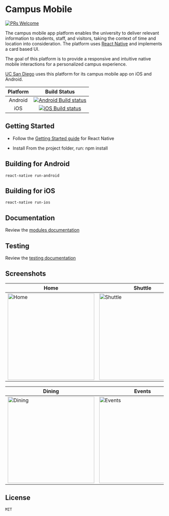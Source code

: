 # Campus Mobile 
[![PRs Welcome](https://img.shields.io/badge/PRs-welcome-brightgreen.svg?style=flat-square)](http://makeapullrequest.com) 

The campus mobile app platform enables the university to deliver relevant information to students, staff, and visitors, taking the context of time and location into consideration. The platform uses [React Native](https://facebook.github.io/react-native/) and implements a card based UI.

The goal of this platform is to provide a responsive and intuitive native mobile interactions for a personalized campus experience.

[UC San Diego](https://mobile.ucsd.edu/) uses this platform for its campus mobile app on iOS and Android.

| Platform | Build Status |
|:-------:|:-------:|  
|Android|[![Android Build status](https://build.appcenter.ms/v0.1/apps/c176abb1-b0df-46fe-a4cf-f8fa8095b0dd/branches/v6.1-rc/badge)](https://appcenter.ms)|
|iOS|[![iOS Build status](https://build.appcenter.ms/v0.1/apps/c176abb1-b0df-46fe-a4cf-f8fa8095b0dd/branches/v6.1-rc/badge)](https://appcenter.ms)|

## Getting Started

- Follow the [Getting Started guide](https://facebook.github.io/react-native/docs/getting-started.html) for React Native

- Install From the project folder, run:
	npm install

## Building for Android

	react-native run-android

## Building for iOS

	react-native run-ios

## Documentation

Review the [modules documentation](https://htmlpreview.github.io/?https://raw.githubusercontent.com/UCSD/campus-mobile/dev/docs/index.html)

## Testing

Review the [testing documentation](__tests__/README.md)

## Screenshots

| Home | Shuttle | Map |
|------|---------|-----|
| <img src="https://github.com/UCSD/campus-mobile/blob/screenshots/screenshots/v5.0/ios/weather_card.png?raw=true" width="275" alt="Home" title="Home" /> | <img src="https://github.com/UCSD/campus-mobile/blob/screenshots/screenshots/v5.0/ios/shuttle_detail.png?raw=true" width="275" alt="Shuttle" title="Shuttle" /> | <img src="https://github.com/UCSD/campus-mobile/blob/screenshots/screenshots/v5.0/ios/map.png?raw=true" width="275" alt="Map" title="Map" /> |

| Dining | Events | News |
|--------|--------|------|
| <img src="https://github.com/UCSD/campus-mobile/blob/screenshots/screenshots/v5.0/ios/dining_detail.png?raw=true" width="275" alt="Dining" title="Dining" /> | <img src="https://github.com/UCSD/campus-mobile/blob/screenshots/screenshots/v5.0/ios/events_card.png?raw=true" width="275" alt="Events" title="Events" /> | <img src="https://github.com/UCSD/campus-mobile/blob/screenshots/screenshots/v5.0/ios/news_card.png?raw=true" width="275" alt="News" title="News" /> |


## License

	MIT
